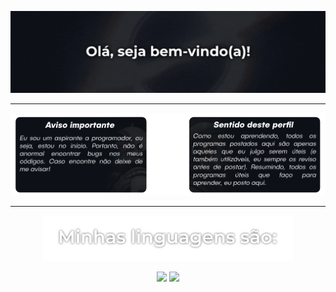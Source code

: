 <p align="center">
    <img src="https://raw.githubusercontent.com/Is4cz/Is4cz/main/gif1.gif">
</p>

---

<p align="center">
    <img src="https://raw.githubusercontent.com/Is4cz/Is4cz/main/img2(outro).png">
</p>

---

<p align="center">
    <img src="https://github.com/Is4cz/Is4cz/blob/main/img.png?raw=true" width="400">
</p>

<p align="center">
    <img src="https://media2.dev.to/dynamic/image/width=1000,height=500,fit=cover,gravity=auto,format=auto/https%3A%2F%2Fdev-to-uploads.s3.amazonaws.com%2Fi%2Fpvz8vrkanfr4jr1q7nek.png" width="200">
    <img src="https://upload.wikimedia.org/wikipedia/commons/thumb/c/cf/Lua-Logo.svg/1200px-Lua-Logo.svg.png" width="100">
</p>
